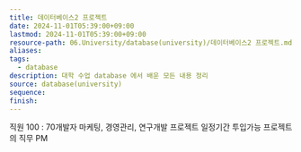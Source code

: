 ```yaml
---
title: 데이터베이스2 프로젝트
date: 2024-11-01T05:39:00+09:00
lastmod: 2024-11-01T05:39:00+09:00
resource-path: 06.University/database(university)/데이터베이스2 프로젝트.md
aliases: 
tags:
  - database
description: 대학 수업 database 에서 배운 모든 내용 정리
source: database(university)
sequence: 
finish: 
---
```

직원 100 : 70개발자 마케팅, 경영관리, 연구개발
프로젝트 일정기간 투입가능
프로젝트의 직무 PM